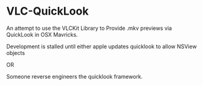 VLC-QuickLook
=============
An attempt to use the VLCKit Library to Provide .mkv previews via QuickLook in OSX Mavricks.

Development is stalled until either apple updates quicklook to allow NSView objects 

OR 

Someone reverse engineers the quicklook framework.
